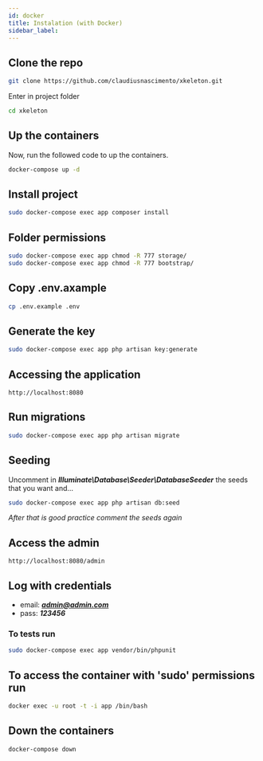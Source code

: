 ```yaml
---
id: docker
title: Instalation (with Docker)
sidebar_label: 
---
```


## Clone the repo

``` bash
git clone https://github.com/claudiusnascimento/xkeleton.git
```

Enter in project folder

``` bash
cd xkeleton
```

## Up the containers

Now, run the followed code to up the containers.

``` bash
docker-compose up -d
```

## Install project

``` bash
sudo docker-compose exec app composer install
```

## Folder permissions
``` bash
sudo docker-compose exec app chmod -R 777 storage/
sudo docker-compose exec app chmod -R 777 bootstrap/
```

## Copy .env.axample

``` bash
cp .env.example .env
```

## Generate the key

``` bash
sudo docker-compose exec app php artisan key:generate
```

## Accessing the application
```
http://localhost:8080
```

## Run migrations
``` bash
sudo docker-compose exec app php artisan migrate
```

## Seeding

Uncomment in ***Illuminate\Database\Seeder\DatabaseSeeder*** the seeds that you want and...

``` bash
sudo docker-compose exec app php artisan db:seed
```

*After that is good practice comment the seeds again*

## Access the admin
```
http://localhost:8080/admin
```

## Log with credentials

- email: ***admin@admin.com*** 
- pass: ***123456***


### To tests run
``` bash
sudo docker-compose exec app vendor/bin/phpunit
```

## To access the container with 'sudo' permissions run
``` bash
docker exec -u root -t -i app /bin/bash
```

## Down the containers

``` bash
docker-compose down
```